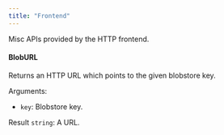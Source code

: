 ```yaml
---
title: "Frontend"
---
```


Misc APIs provided by the HTTP frontend.

#### BlobURL
Returns an HTTP URL which points to the given blobstore key.

Arguments:
- `key`: Blobstore key.

Result `string`: A URL.

